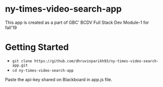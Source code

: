 # ny-times-video-search-app
This app is created as a part of GBC' BCDV Full Stack Dev Module-1 for fall'19

# Getting Started

- `git clone https://github.com/dhruvinparikh93/ny-times-video-search-app.git`
- `cd ny-times-video-search-app`


Paste the api-key shared on Blackboard in app.js file.
